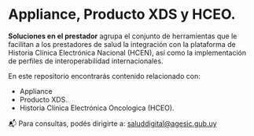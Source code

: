 # Appliance, Producto XDS y HCEO.

**Soluciones en el prestador** agrupa el conjunto de herramientas que le facilitan a los prestadores de salud la integración con la plataforma de Historia Clínica Electrónica Nacional (HCEN), así como la implementación de perfiles de interoperabilidad internacionales.

En este repositorio encontrarás contenido relacionado con:

- Appliance 
- Producto XDS. 
- Historia Clínica Electrónica Oncologica (HCEO). 

📬 Para consultas, podés dirigirte a:  [saluddigital@agesic.gub.uy](mailto:saluddigital@agesic.gub.uy)